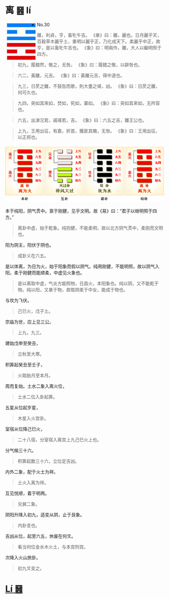 # 离 ䷝ lí

<img src="shapes/30.10.png" width="101" alt="离" align="left"/>

- No.30

> 離，利貞，亨，畜牝牛吉。
>《彖》曰：離，麗也。日月麗乎天，百穀草木麗乎土，重明以麗乎正，乃化成天下。柔麗乎中正，故亨，是以畜牝牛吉也。
>《象》曰：明兩作，離，大人以繼明照于四方。

> 初九，履錯然，敬之，无咎。
>《象》曰：履錯之敬，以辟咎也。

> 六二，黃離，元吉。
>《象》曰：黃離元吉，得中道也。

> 九三，日昃之離，不鼓缶而歌，則大耋之嗟，凶。
>《象》曰：日昃之離，何可久也。

> 九四，突如其來如，焚如，死如，棄如。
>《象》曰：突如其來如，无所容也。

> 六五，出涕沱若，戚嗟若，吉。
>《象》曰：六五之吉，離王公也。

> 上九，王用出征，有嘉，折首，獲匪其醜，无咎。
>《象》曰：王用出征，以正邦也。

<img src="shapes/30.11.png"/>

本于纯阳，阴气贯中。禀于刚健，见乎文明。故《易》曰：“君子以继明照于四方。”
> 离卦中虚，始于乾象。纯则健，不能柔明，故以北方阴气贯中，柔刚而文明也。

阳为阴主，阳伏于阴也。
> 成卦义在六五。

是以体离，为日为火，始于阳象而假以阴气。纯用刚健，不能明照，故以阴气入阳，柔于刚健而能顺柔，中虚见火象也。
> 是以离取中虚，气炎方能照物，日昌火，本阳象也。纯以阴，又不能乾于物。纯以阳，又暴于物，故取阴柔于中女，能成于物也。

与坎为飞伏。
> 己巳火，戊子土。

宗庙为世，应上见三公。
> 上九，九三。

建始戊申至癸丑，
> 立秋至大寒。

积筭起癸丑至壬子，
> 火取胎月至本月。

周而复始。土水二象入离火位，
> 土水二位入卦起筭。

五星从位起岁星，
> 木星入火宫卦。

室宿从位降己巳火，
> 二十八宿，分室宿入离宫上九己巳火上也。

分气候三十六。
> 积筭起数三十六，立位定吉凶。

内外二象，配于火土为祥。
> 土火入离为祥。

互见悦顺，着于明两。
> 兑巽二象。

阴阳升降入初九，适变从阴，止于艮象。
> 内卦变也。

吉凶从位，起至六五，休废在何爻。
> 看当何位金水木火土，与本宫刑宫。

次降入火山旅卦。
> 初九爻变之。

# [Lí ䷝](e7a6bbli.md)
